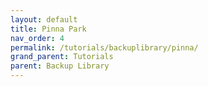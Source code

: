 ```yaml
---
layout: default
title: Pinna Park
nav_order: 4
permalink: /tutorials/backuplibrary/pinna/
grand_parent: Tutorials
parent: Backup Library
---
```

